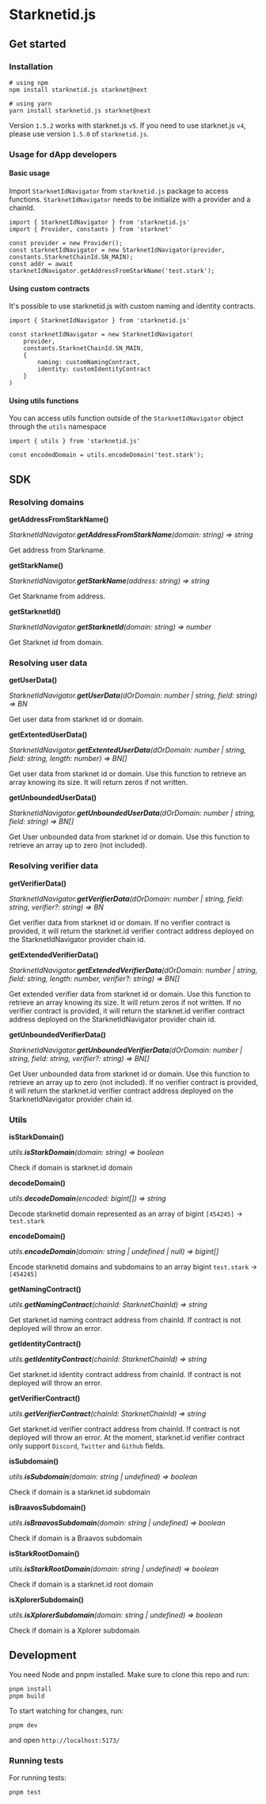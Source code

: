 # Starknetid.js

## Get started

### Installation

```
# using npm
npm install starknetid.js starknet@next

# using yarn
yarn install starknetid.js starknet@next
```

Version `1.5.2` works with starknet.js `v5`. If you need to use starknet.js
`v4`, please use version `1.5.0` of `starknetid.js`.

### Usage for dApp developers

#### Basic usage

Import `StarknetIdNavigator` from `starknetid.js` package to access functions.
`StarknetIdNavigator` needs to be initialize with a provider and a chainId.

```
import { StarknetIdNavigator } from 'starknetid.js'
import { Provider, constants } from 'starknet'

const provider = new Provider();
const starknetIdNavigator = new StarknetIdNavigator(provider, constants.StarknetChainId.SN_MAIN);
const addr = await starknetIdNavigator.getAddressFromStarkName('test.stark');
```

#### Using custom contracts

It's possible to use starknetid.js with custom naming and identity contracts.

```
import { StarknetIdNavigator } from 'starknetid.js'

const starknetIdNavigator = new StarknetIdNavigator(
    provider,
    constants.StarknetChainId.SN_MAIN,
    {
        naming: customNamingContract,
        identity: customIdentityContract
    }
)
```

#### Using utils functions

You can access utils function outside of the `StarknetIdNavigator` object
through the `utils` namespace

```
import { utils } from 'starknetid.js'

const encodedDomain = utils.encodeDomain('test.stark');
```

## SDK

### Resolving domains

**getAddressFromStarkName()**

_StarknetIdNavigator.**getAddressFromStarkName**(domain: string) => string_

Get address from Starkname.

**getStarkName()**

_StarknetIdNavigator.**getStarkName**(address: string) => string_

Get Starkname from address.

**getStarknetId()**

_StarknetIdNavigator.**getStarknetId**(domain: string) => number_

Get Starknet id from domain.

### Resolving user data

**getUserData()**

_StarknetIdNavigator.**getUserData**(dOrDomain: number | string, field: string)
=> BN_

Get user data from starknet id or domain.

**getExtentedUserData()**

_StarknetIdNavigator.**getExtentedUserData**(dOrDomain: number | string, field:
string, length: number) => BN[]_

Get user data from starknet id or domain. Use this function to retrieve an array
knowing its size. It will return zeros if not written.

**getUnboundedUserData()**

_StarknetIdNavigator.**getUnboundedUserData**(dOrDomain: number | string, field:
string) => BN[]_

Get User unbounded data from starknet id or domain. Use this function to
retrieve an array up to zero (not included).

### Resolving verifier data

**getVerifierData()**

_StarknetIdNavigator.**getVerifierData**(dOrDomain: number | string, field:
string, verifier?: string) => BN_

Get verifier data from starknet id or domain. If no verifier contract is
provided, it will return the starknet.id verifier contract address deployed on
the StarknetIdNavigator provider chain id.

**getExtendedVerifierData()**

_StarknetIdNavigator.**getExtendedVerifierData**(dOrDomain: number | string,
field: string, length: number, verifier?: string) => BN[]_

Get extended verifier data from starknet id or domain. Use this function to
retrieve an array knowing its size. It will return zeros if not written. If no
verifier contract is provided, it will return the starknet.id verifier contract
address deployed on the StarknetIdNavigator provider chain id.

**getUnboundedVerifierData()**

_StarknetIdNavigator.**getUnboundedVerifierData**(dOrDomain: number | string,
field: string, verifier?: string) => BN[]_

Get User unbounded data from starknet id or domain. Use this function to
retrieve an array up to zero (not included). If no verifier contract is
provided, it will return the starknet.id verifier contract address deployed on
the StarknetIdNavigator provider chain id.

### Utils

**isStarkDomain()**

_utils.**isStarkDomain**(domain: string) => boolean_

Check if domain is starknet.id domain

**decodeDomain()**

_utils.**decodeDomain**(encoded: bigint[]) => string_

Decode starknetid domain represented as an array of bigint `[454245]` ->
`test.stark`

**encodeDomain()**

_utils.**encodeDomain**(domain: string | undefined | null) => bigint[]_

Encode starknetid domains and subdomains to an array bigint `test.stark` ->
`[454245]`

**getNamingContract()**

_utils.**getNamingContract**(chainId: StarknetChainId) => string_

Get starknet.id naming contract address from chainId. If contract is not
deployed will throw an error.

**getIdentityContract()**

_utils.**getIdentityContract**(chainId: StarknetChainId) => string_

Get starknet.id identity contract address from chainId. If contract is not
deployed will throw an error.

**getVerifierContract()**

_utils.**getVerifierContract**(chainId: StarknetChainId) => string_

Get starknet.id verifier contract address from chainId. If contract is not
deployed will throw an error. At the moment, starknet.id verifier contract only
support `Discord`, `Twitter` and `Github` fields.

**isSubdomain()**

_utils.**isSubdomain**(domain: string | undefined) => boolean_

Check if domain is a starknet.id subdomain

**isBraavosSubdomain()**

_utils.**isBraavosSubdomain**(domain: string | undefined) => boolean_

Check if domain is a Braavos subdomain

**isStarkRootDomain()**

_utils.**isStarkRootDomain**(domain: string | undefined) => boolean_

Check if domain is a starknet.id root domain

**isXplorerSubdomain()**

_utils.**isXplorerSubdomain**(domain: string | undefined) => boolean_

Check if domain is a Xplorer subdomain

## Development

You need Node and pnpm installed. Make sure to clone this repo and run:

```
pnpm install
pnpm build
```

To start watching for changes, run:

```
pnpm dev
```

and open `http://localhost:5173/`

### Running tests

For running tests:

```
pnpm test
```
